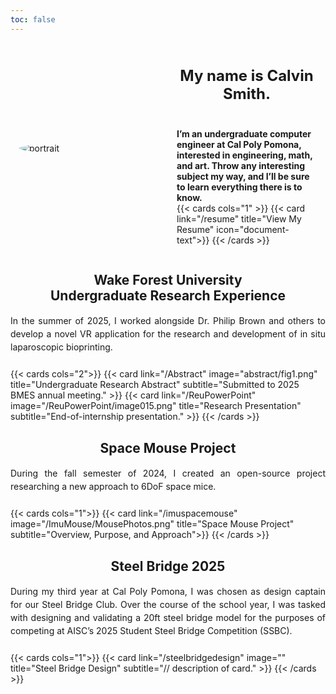 ```yaml
---
toc: false
---
```

<!-- markdownlint-disable MD033 -->

<!-- CSS style classes. -->
<style>
.bio {
    flex: 1;
    text-align: left;
    font-weight: bold;
}
.portrait {
    margin: 1em 1em;
    min-width:0;
    flex:1;
    align-self:center;
    border-radius: 50%;
}
.BioResumeDiv {
    min-width: 0;
    flex: 1;
    margin: 1em 1em;
}
.subtitle {
    text-align: justify;
    line-height: 1.5;
    margin: 1rem 0 1.5rem;
}
.flex-container {
    display: flex;
    align-items: flex-start;
}
@media (max-width: 768px) { /* hx:md is typically 768px */
    .flex-container {
        flex-direction: column;
        align-items: center;
    }
}
</style>

<!-- Profile picture and bio div. -->
<div class="flex-container">
    <img src="/portrait.png" alt="portrait" class="portrait">
    </img>
    <div class="BioResumeDiv">
        <div class="bio">
            <p style="text-align:center;font-size:1.5rem;">My name is Calvin Smith.</p>
            <br>
            I’m an undergraduate computer engineer at Cal Poly Pomona, interested in engineering, math, and art. Throw any interesting subject my way, and I’ll be sure to learn everything there is to know.
        </div>
        {{< cards cols="1" >}}
            {{< card link="/resume" title="View My Resume" icon="document-text">}}
        {{< /cards >}}
    </div>
</div>

<!-- WFU REU section. -->
<h2 style="text-align:center;">
    Wake Forest University<br>
    Undergraduate Research Experience
</h2>
<p class="subtitle">
    In the summer of 2025, I worked alongside Dr. Philip Brown and others to develop a novel VR application for the research and development of in situ laparoscopic bioprinting.
</p>
{{< cards cols="2">}}
  {{< card link="/Abstract" image="abstract/fig1.png" title="Undergraduate Research Abstract" subtitle="Submitted to 2025 BMES annual meeting." >}}
  {{< card link="/ReuPowerPoint" image="/ReuPowerPoint/image015.png" title="Research Presentation" subtitle="End-of-internship presentation." >}}
{{< /cards >}}

<!-- Mouse project section. -->
<h2 style="text-align:center;">
    Space Mouse Project
</h2>
<p class="subtitle">
    During the fall semester of 2024, I created an open-source project researching a new approach to 6DoF space mice.
</p>
{{< cards cols="1">}}
    {{< card link="/imuspacemouse" image="/ImuMouse/MousePhotos.png" title="Space Mouse Project" subtitle="Overview, Purpose, and Approach">}}
{{< /cards >}}

<!-- Mouse project section. -->
<h2 style="text-align:center;">
    Steel Bridge 2025
</h2>
<p class="subtitle">
    During my third year at Cal Poly Pomona, I was chosen as design captain for our Steel Bridge Club. Over the course of the school year, I was tasked with designing and validating a 20ft steel bridge model for the purposes of competing at AISC’s 2025 Student Steel Bridge Competition (SSBC).
</p>
{{< cards cols="1">}}
    {{< card link="/steelbridgedesign" image="" title="Steel Bridge Design" subtitle="// description of card." >}}
{{< /cards >}}
